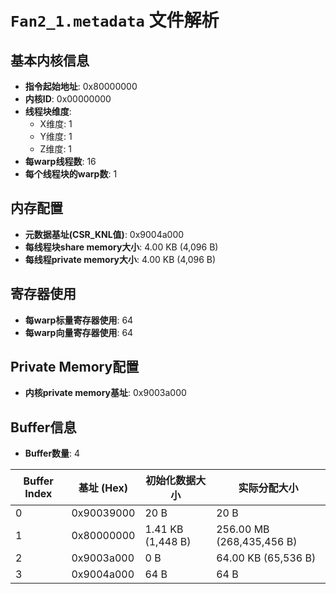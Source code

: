 # `Fan2_1.metadata` 文件解析

## 基本内核信息
- **指令起始地址**: 0x80000000
- **内核ID**: 0x00000000
- **线程块维度**:
  - X维度: 1
  - Y维度: 1
  - Z维度: 1
- **每warp线程数**: 16
- **每个线程块的warp数**: 1

## 内存配置
- **元数据基址(CSR_KNL值)**: 0x9004a000
- **每线程块share memory大小**: 4.00 KB (4,096 B)
- **每线程private memory大小**: 4.00 KB (4,096 B)

## 寄存器使用
- **每warp标量寄存器使用**: 64
- **每warp向量寄存器使用**: 64

## Private Memory配置
- **内核private memory基址**: 0x9003a000

## Buffer信息
- **Buffer数量**: 4

| Buffer Index | 基址 (Hex) | 初始化数据大小 | 实际分配大小 |
|---|---|---|---|
| 0 | 0x90039000 | 20 B | 20 B |
| 1 | 0x80000000 | 1.41 KB (1,448 B) | 256.00 MB (268,435,456 B) |
| 2 | 0x9003a000 | 0 B | 64.00 KB (65,536 B) |
| 3 | 0x9004a000 | 64 B | 64 B |
